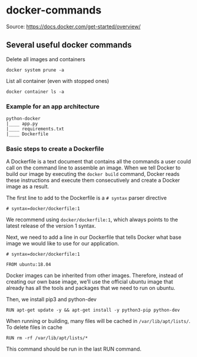 # docker-commands
Source: https://docs.docker.com/get-started/overview/

## Several useful docker commands

Delete all images and containers
```
docker system prune -a
```

List all container (even with stopped ones)
```
docker container ls -a
```

### Example for an app architecture

```
python-docker
|____ app.py
|____ requirements.txt
|____ Dockerfile
```

### Basic steps to create a Dockerfile
A Dockerfile is a text document that contains all the commands a user could call on the command line to assemble an image. When we tell Docker to build our image by executing the `docker build` command, Docker reads these instructions and execute them consecutively and create a Docker image as a result.

The first line to add to the Dockerfile is a `# syntax` parser directive
```
# syntax=docker/dockerfile:1
```
We recommend using `docker/dockerfile:1`, which always points to the latest release of the version 1 syntax.

Next, we need to add a line in our Dockerfile that tells Docker what base image we would like to use for our application.
```
# syntax=docker/dockerfile:1

FROM ubuntu:18.04
```
Docker images can be inherited from other images. Therefore, instead of creating our own base image, we’ll use the official ubuntu image that already has all the tools and packages that we need to run on ubuntu.

Then, we install pip3 and python-dev
```
RUN apt-get update -y && apt-get install -y python3-pip python-dev
```

When running or building, many files will be cached in `/var/lib/apt/lists/`. To delete files in cache
```
RUN rm -rf /var/lib/apt/lists/*
```
This command should be run in the last RUN command.



<!-- Normally, to run an example (Flask), we use
```
python3 -m flask run
``` -->

